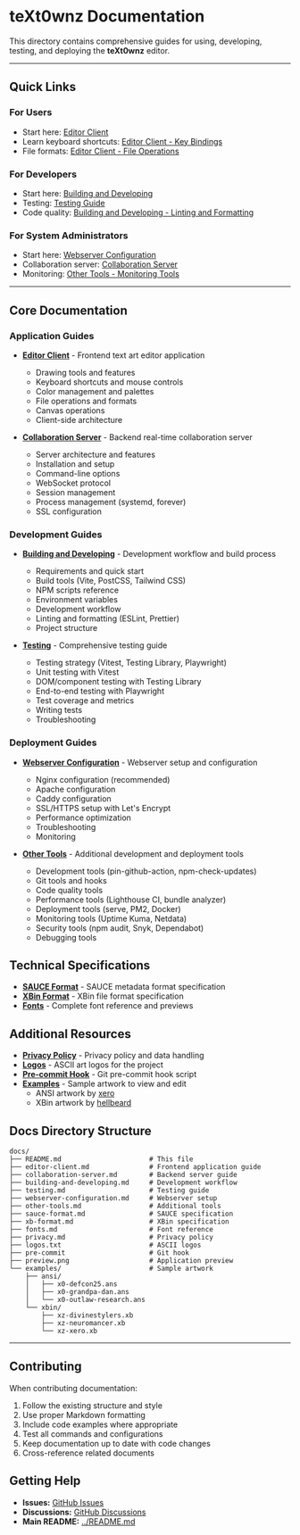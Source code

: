# teXt0wnz Documentation

This directory contains comprehensive guides for using, developing, testing, and deploying the **teXt0wnz** editor.

---

## Quick Links

### For Users
- Start here: [Editor Client](editor-client.md)
- Learn keyboard shortcuts: [Editor Client - Key Bindings](editor-client.md#key-bindings--mouse-controls)
- File formats: [Editor Client - File Operations](editor-client.md#file-operations)

### For Developers
- Start here: [Building and Developing](building-and-developing.md)
- Testing: [Testing Guide](testing.md)
- Code quality: [Building and Developing - Linting and Formatting](building-and-developing.md#linting-and-formatting)

### For System Administrators
- Start here: [Webserver Configuration](webserver-configuration.md)
- Collaboration server: [Collaboration Server](collaboration-server.md)
- Monitoring: [Other Tools - Monitoring Tools](other-tools.md#monitoring-tools)

---

## Core Documentation

### Application Guides

- **[Editor Client](editor-client.md)** - Frontend text art editor application
  - Drawing tools and features
  - Keyboard shortcuts and mouse controls
  - Color management and palettes
  - File operations and formats
  - Canvas operations
  - Client-side architecture

- **[Collaboration Server](collaboration-server.md)** - Backend real-time collaboration server
  - Server architecture and features
  - Installation and setup
  - Command-line options
  - WebSocket protocol
  - Session management
  - Process management (systemd, forever)
  - SSL configuration

### Development Guides

- **[Building and Developing](building-and-developing.md)** - Development workflow and build process
  - Requirements and quick start
  - Build tools (Vite, PostCSS, Tailwind CSS)
  - NPM scripts reference
  - Environment variables
  - Development workflow
  - Linting and formatting (ESLint, Prettier)
  - Project structure

- **[Testing](testing.md)** - Comprehensive testing guide
  - Testing strategy (Vitest, Testing Library, Playwright)
  - Unit testing with Vitest
  - DOM/component testing with Testing Library
  - End-to-end testing with Playwright
  - Test coverage and metrics
  - Writing tests
  - Troubleshooting

### Deployment Guides

- **[Webserver Configuration](webserver-configuration.md)** - Webserver setup and configuration
  - Nginx configuration (recommended)
  - Apache configuration
  - Caddy configuration
  - SSL/HTTPS setup with Let's Encrypt
  - Performance optimization
  - Troubleshooting
  - Monitoring

- **[Other Tools](other-tools.md)** - Additional development and deployment tools
  - Development tools (pin-github-action, npm-check-updates)
  - Git tools and hooks
  - Code quality tools
  - Performance tools (Lighthouse CI, bundle analyzer)
  - Deployment tools (serve, PM2, Docker)
  - Monitoring tools (Uptime Kuma, Netdata)
  - Security tools (npm audit, Snyk, Dependabot)
  - Debugging tools

## Technical Specifications

- **[SAUCE Format](sauce-format.md)** - SAUCE metadata format specification
- **[XBin Format](xb-format.md)** - XBin file format specification
- **[Fonts](fonts.md)** - Complete font reference and previews

## Additional Resources

- **[Privacy Policy](privacy.md)** - Privacy policy and data handling
- **[Logos](logos.txt)** - ASCII art logos for the project
- **[Pre-commit Hook](pre-commit)** - Git pre-commit hook script
- **[Examples](examples/)** - Sample artwork to view and edit
  - ANSI artwork by [xero](https://16colo.rs/artist/xero)
  - XBin artwork by [hellbeard](https://16colo.rs/artist/hellbeard)


## Docs Directory Structure

```
docs/
├── README.md                      # This file
├── editor-client.md               # Frontend application guide
├── collaboration-server.md        # Backend server guide
├── building-and-developing.md     # Development workflow
├── testing.md                     # Testing guide
├── webserver-configuration.md     # Webserver setup
├── other-tools.md                 # Additional tools
├── sauce-format.md                # SAUCE specification
├── xb-format.md                   # XBin specification
├── fonts.md                       # Font reference
├── privacy.md                     # Privacy policy
├── logos.txt                      # ASCII logos
├── pre-commit                     # Git hook
├── preview.png                    # Application preview
└── examples/                      # Sample artwork
    ├── ansi/
    │   ├── x0-defcon25.ans
    │   ├── x0-grandpa-dan.ans
    │   └── x0-outlaw-research.ans
    └── xbin/
        ├── xz-divinestylers.xb
        ├── xz-neuromancer.xb
        └── xz-xero.xb
```

---

## Contributing

When contributing documentation:

1. Follow the existing structure and style
2. Use proper Markdown formatting
3. Include code examples where appropriate
4. Test all commands and configurations
5. Keep documentation up to date with code changes
6. Cross-reference related documents

## Getting Help

- **Issues:** [GitHub Issues](https://github.com/xero/teXt0wnz/issues)
- **Discussions:** [GitHub Discussions](https://github.com/xero/teXt0wnz/discussions)
- **Main README:** [../README.md](../README.md)
